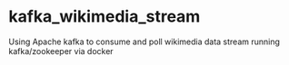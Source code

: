 # kafka_wikimedia_stream

Using Apache kafka to consume and poll wikimedia data stream
running kafka/zookeeper via docker
